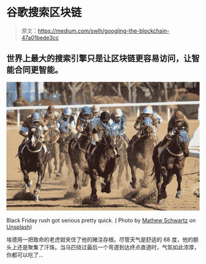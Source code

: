 # 谷歌搜索区块链

> 原文：<https://medium.com/swlh/googling-the-blockchain-47a01bede3cc>

## 世界上最大的搜索引擎只是让区块链更容易访问，让智能合同更智能。

![](img/fbb387da9c4b933e584be33cbefc14cc.png)

Black Friday rush got serious pretty quick. ( Photo by [Mathew Schwartz](https://unsplash.com/@cadop?utm_source=unsplash&utm_medium=referral&utm_content=creditCopyText) on [Unsplash](https://unsplash.com/search/photos/horse-racing?utm_source=unsplash&utm_medium=referral&utm_content=creditCopyText))

埃德用一把致命的老虎钳夹住了他的赌注存根。尽管天气是舒适的 68 度，他的额头上还是聚集了汗珠。当马匹绕过最后一个弯道到达终点直道时，气氛如此浓厚，你都可以吃了…
